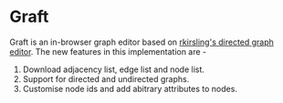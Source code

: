 # Graft

Graft is an in-browser graph editor based on [rkirsling's directed graph editor](http://bl.ocks.org/rkirsling/5001347). The new features in this implementation are - 	

1. Download adjacency list, edge list and node list. 
2. Support for directed and undirected graphs.
3. Customise node ids and add abitrary attributes to nodes. 
